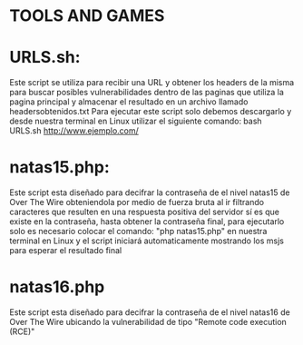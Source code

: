 # TOOLS AND GAMES
# URLS.sh:
  Este script se utiliza para recibir una URL y obtener los headers de la misma para buscar posibles vulnerabilidades dentro de las paginas que utiliza la pagina principal y almacenar el resultado en un archivo llamado headersobtenidos.txt
  Para ejecutar este script solo debemos descargarlo y desde nuestra terminal en Linux utilizar el siguiente comando:
                      bash URLS.sh http://www.ejemplo.com/

# natas15.php:
  Este script esta diseñado para decifrar la contraseña de el nivel natas15 de Over The Wire obteniendola por medio de fuerza bruta al ir filtrando caracteres que resulten en una respuesta positiva del servidor sí es que existe en la contraseña,
  hasta obtener la contraseña final, para ejecutarlo solo es necesario colocar el comando: "php natas15.php" en nuestra terminal en Linux y el script iniciará automaticamente mostrando los msjs para esperar el resultado final


# natas16.php
  Este script esta diseñado para decifrar la contraseña de el nivel natas16 de Over The Wire ubicando la vulnerabilidad de tipo "Remote code execution (RCE)"

